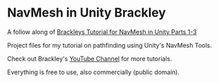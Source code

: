 # NavMesh in Unity Brackley

A follow along of [Brackleys Tutorial for NavMesh in Unity Parts 1-3](https://www.youtube.com/watch?v=CHV1ymlw-P8)

Project files for my tutorial on pathfinding using Unity's NavMesh Tools.

Check out Brackley's [YouTube Channel](http://youtube.com/brackeys) for more tutorials.

Everything is free to use, also commercially (public domain).
